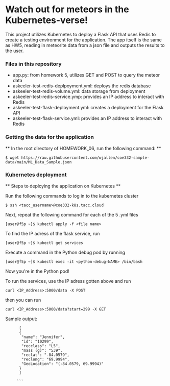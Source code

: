 # Watch out for meteors in the Kubernetes-verse!

This project utilizes Kubernetes to deploy a Flask API that uses Redis to create a testing environment for the application. The app itself is the same as HW5, reading in meteorite data from a json file and outputs the results to the user. 

### Files in this repository
- app.py: from homework 5, utilizes GET and POST to query the meteor data
- askeeler-test-redis-deplpoyment.yml: deploys the redis database 
- askeeler-test-redis-volume.yml: data storage from deployment
- askeeler-test-redis-service.ymp: provides an IP address to interact with Redis 
- askeeler-test-flask-deployment.yml: creates a deployment for the Flask API
- askeeler-test-flask-service.yml: provides an IP address to interact with Redis 

### Getting the data for the application 
** In the root directory of HOMEWORK_06, run the following command: ** 

``` $ wget https://raw.githubusercontent.com/wjallen/coe332-sample-data/main/ML_Data_Sample.json ```


### Kubernetes deployment 
** Steps to deploying the application on Kubernetes **

Run the following commands to log in to the kubernetes cluster

``` $ ssh <tacc_username>@coe332-k8s.tacc.cloud ```

Next, repeat the following command for each of the 5 .yml files 

``` [user@f5p ~]$ kubectl apply -f <file name> ```

To find the IP adress of the flask service, run 

``` [user@f5p ~]$ kubectl get services ```

Execute a command in the Python debug pod by running 

``` [user@f5p ~]$ kubectl exec -it <python-debug-NAME> /bin/bash ```

Now you're in the Python pod!

To run the services, use the IP adress gotten above and run 

``` curl <IP_Address>:5000/data -X POST ```

then you can run 

``` curl <IP_Address>:5000/data?start=299 -X GET ``` 


Sample output: 
 
 ```
       [
       {
        "name": "Jennifer",
        "id": "10299",
        "recclass": "L5",
        "mass (g)": "539",
        "reclat": "-84.0579",
        "reclong": "69.9994",
        "GeoLocation": "(-84.0579, 69.9994)"
       }
       ]

      ```